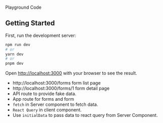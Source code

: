 Playground Code

## Getting Started

First, run the development server:

```bash
npm run dev
# or
yarn dev
# or
pnpm dev
```

Open [http://localhost:3000](http://localhost:3000) with your browser to see the result.

* http://localhost:3000/forms form list page
* http://localhost:3000/forms/1 form detail page
* API route to provide fake data.
* App route for forms and form
* `fetch` in Server component to fetch data.
* `React Query` in client component.
* Use `initialData` to pass data to react query from Server Component.
